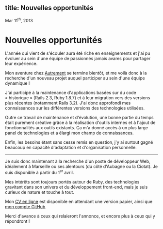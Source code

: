 title: Nouvelles opportunités
---

<div class="date">
Mar 11<sup>th</sup>, 2013
</div>

Nouvelles opportunités
======================

L'année qui vient de s'écouler aura été riche en enseignements et j'ai pu
évoluer au sein d'une équipe de passionnés jamais avares pour partager leur
expérience.

Mon aventure chez [Autrement][] se termine bientôt, et me voilà donc à la
recherche d'un nouveau projet auquel participer au sein d'une équipe dynamique !


J'ai participé à la maintenance d'applications basées sur du code « historique »
(Rails 2.3, Ruby 1.8.7) et à leur migration vers des versions plus récentes
(notamment Rails 3.2). J'ai donc approfondi mes connaissances sur les
différentes versions des technologies utilisées.

Outre ce travail de maintenance et d'évolution, une bonne partie du temps était
purement créative grâce à la réalisation d'outils internes et à l'ajout de
fonctionnalités aux outils existants. Ça m'a donné accès à un plus large panel
de technologies et a élargi mon champ de connaissances.

Enfin, les besoins étant sans cesse remis en question, j'y ai surtout gagné
beaucoup en capacité d'adaptation et d'organisation personnelle.

---

Je suis donc maintenant à la recherche d'un poste de développeur Web, idéalement
à Marseille ou ses alentours (du côté d'Aubagne ou la Ciotat). Je suis
disponible à partir du 1<sup>er</sup> avril.

Mes intérêts sont toujours portés autour de Ruby, des technologies gravitant
dans son univers et du développement front-end, mais je suis curieux de nature
et touche à tout.

Mon [CV en ligne][cv] est disponible en attendant une version papier, ainsi que
[mon compte GitHub][github].

Merci d'avance à ceux qui relaieront l'annonce, et encore plus à ceux qui y
répondront !

[Autrement]: http://hotelhotel.com/
[cv]: /cv.html
[github]: http://github.com/madx

